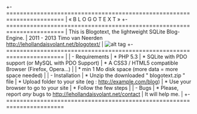 +-=======================================================================
|                         «  B L O G O T E X T » 
+-=======================================================================
| This is Blogotext, the lightweight SQLite Blog-Engine.
| 2011 - 2013 Timo van Neerden http://lehollandaisvolant.net/blogotext/
| ![alt tag](http://lehollandaisvolant.net/blogotext/blogotext-screen.png)
+-=======================================================================
|
| - Requirements
|   * PHP 5.3
|   * SQLite with PDO support (or MySQL with PDO Support)
|   * A CSS3 / HTML5 compatible Browser (Firefox, Opera…)
|
|   * min 1 Mo disk space (more data = more space needed)
|
| - Installation
|   * Unzip the downloaded " blogotext.zip " file
|   * Upload folder to your site (eg : http://example.com/blog)
|   * Use your browser to go to your site
|   * Follow the few steps
|
| - Bugs
|   * Please, report *any* bugs to http://lehollandaisvolant.net/contact
|      It will help me.
|
+-=======================================================================
